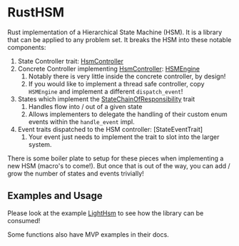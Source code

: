 # RustHSM

Rust implementation of a Hierarchical State Machine (HSM).
It is a library that can be applied to any problem set.
It breaks the HSM into these notable components:

[HsmController]: ./rust_hsm/src/state_controller_trait.rs
[StateChainOfResponsibility]: ./rust_hsm/src/state.rs
[StateEventsTrait]: ./rust_hsm/src/events.rs

1. State Controller trait: [HsmController]
2. Concrete Controller implementing [HsmController]: [HSMEngine](./rust_hsm/src/state_controller.rs)
   1. Notably there is very little inside the concrete controller, by design!
   2. If you would like to implement a thread safe controller, copy `HSMEngine` and implement a different `dispatch_event`!
3. States which implement the [StateChainOfResponsibility] trait
   1. Handles flow into / out of a given state
   2. Allows implementers to delegate the handling of their custom enum events within the `handle_event` impl.
4. Event traits dispatched to the HSM controller: [StateEventTrait]
   1. Your event just needs to implement the trait to slot into the larger system.

There is some boiler plate to setup for these pieces when implementing a new HSM
(macro's to come!).
But once that is out of the way, you can add / grow the number of states and events trivially!

## Examples and Usage

Please look at the example [LightHsm](./example_hsm/) to see how the library
can be consumed!

Some functions also have MVP examples in their docs.

